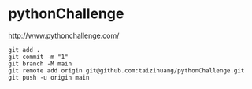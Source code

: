 # pythonChallenge

http://www.pythonchallenge.com/

```
git add .
git commit -m "1"
git branch -M main
git remote add origin git@github.com:taizihuang/pythonChallenge.git
git push -u origin main
```
